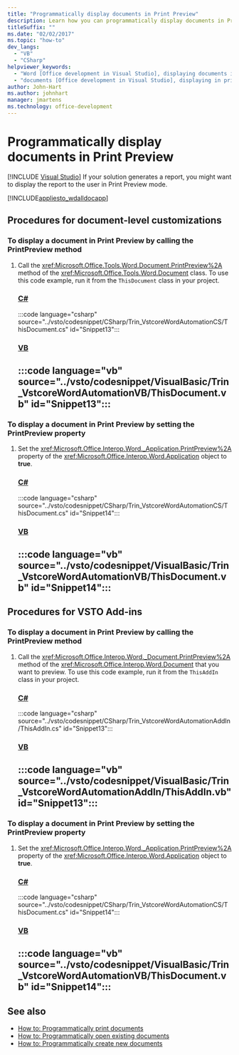 ```yaml
---
title: "Programmatically display documents in Print Preview"
description: Learn how you can programmatically display documents in Print Preview in a Microsoft Word document.
titleSuffix: ""
ms.date: "02/02/2017"
ms.topic: "how-to"
dev_langs:
  - "VB"
  - "CSharp"
helpviewer_keywords:
  - "Word [Office development in Visual Studio], displaying documents in print preview"
  - "documents [Office development in Visual Studio], displaying in print preview"
author: John-Hart
ms.author: johnhart
manager: jmartens
ms.technology: office-development
---
```

# Programmatically display documents in Print Preview

 [!INCLUDE [Visual Studio](~/includes/applies-to-version/vs-windows-only.md)]
  If your solution generates a report, you might want to display the report to the user in Print Preview mode.

 [!INCLUDE[appliesto_wdalldocapp](../vsto/includes/appliesto-wdalldocapp-md.md)]

## Procedures for document-level customizations

### To display a document in Print Preview by calling the PrintPreview method

1. Call the <xref:Microsoft.Office.Tools.Word.Document.PrintPreview%2A> method of the <xref:Microsoft.Office.Tools.Word.Document> class. To use this code example, run it from the `ThisDocument` class in your project.

     ### [C#](#tab/csharp)
     :::code language="csharp" source="../vsto/codesnippet/CSharp/Trin_VstcoreWordAutomationCS/ThisDocument.cs" id="Snippet13":::

     ### [VB](#tab/vb)
     :::code language="vb" source="../vsto/codesnippet/VisualBasic/Trin_VstcoreWordAutomationVB/ThisDocument.vb" id="Snippet13":::
     ---

### To display a document in Print Preview by setting the PrintPreview property

1. Set the <xref:Microsoft.Office.Interop.Word._Application.PrintPreview%2A> property of the <xref:Microsoft.Office.Interop.Word.Application> object to **true**.

     ### [C#](#tab/csharp)
     :::code language="csharp" source="../vsto/codesnippet/CSharp/Trin_VstcoreWordAutomationCS/ThisDocument.cs" id="Snippet14":::

     ### [VB](#tab/vb)
     :::code language="vb" source="../vsto/codesnippet/VisualBasic/Trin_VstcoreWordAutomationVB/ThisDocument.vb" id="Snippet14":::
     ---

## Procedures for VSTO Add-ins

### To display a document in Print Preview by calling the PrintPreview method

1. Call the <xref:Microsoft.Office.Interop.Word._Document.PrintPreview%2A> method of the <xref:Microsoft.Office.Interop.Word.Document> that you want to preview. To use this code example, run it from the `ThisAddIn` class in your project.

     ### [C#](#tab/csharp)
     :::code language="csharp" source="../vsto/codesnippet/CSharp/Trin_VstcoreWordAutomationAddIn/ThisAddIn.cs" id="Snippet13":::

     ### [VB](#tab/vb)
     :::code language="vb" source="../vsto/codesnippet/VisualBasic/Trin_VstcoreWordAutomationAddIn/ThisAddIn.vb" id="Snippet13":::
     ---

### To display a document in Print Preview by setting the PrintPreview property

1. Set the <xref:Microsoft.Office.Interop.Word._Application.PrintPreview%2A> property of the <xref:Microsoft.Office.Interop.Word.Application> object to **true**.

     ### [C#](#tab/csharp)
     :::code language="csharp" source="../vsto/codesnippet/CSharp/Trin_VstcoreWordAutomationCS/ThisDocument.cs" id="Snippet14":::

     ### [VB](#tab/vb)
     :::code language="vb" source="../vsto/codesnippet/VisualBasic/Trin_VstcoreWordAutomationVB/ThisDocument.vb" id="Snippet14":::
     ---

## See also
- [How to: Programmatically print documents](../vsto/how-to-programmatically-print-documents.md)
- [How to: Programmatically open existing documents](../vsto/how-to-programmatically-open-existing-documents.md)
- [How to: Programmatically create new documents](../vsto/how-to-programmatically-create-new-documents.md)
